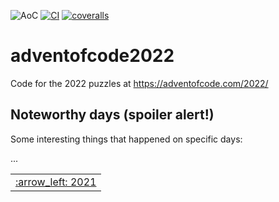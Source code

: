 ![AoC](https://img.shields.io/badge/AoC%20%E2%AD%90-16-yellow)
[![CI](https://github.com/lpenz/adventofcode2022/workflows/CI/badge.svg)](https://github.com/lpenz/adventofcode2022/actions)
[![coveralls](https://coveralls.io/repos/github/lpenz/adventofcode2022/badge.svg?branch=main)](https://coveralls.io/github/lpenz/adventofcode2022?branch=main)

# adventofcode2022

Code for the 2022 puzzles at https://adventofcode.com/2022/


## Noteworthy days (spoiler alert!)

Some interesting things that happened on specific days:

...


<table><tr>
<td><a href="https://github.com/lpenz/adventofcode2021">:arrow_left: 2021</td>
</tr></table>

